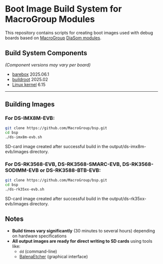# Boot Image Build System for MacroGroup Modules

This repository contains scripts for creating boot images used with debug boards based on [MacroGroup](https://macrogroup.ru/) [DiaSom modules](https://diasom.ru/).

## Build System Components
*(Component versions may vary per board)*
- [barebox](https://barebox.org/) 2025.06.1
- [buildroot](https://buildroot.org/) 2025.02
- [Linux kernel](https://kernel.org/) 6.15

---

## Building Images

### For DS-IMX8M-EVB:
```bash
git clone https://github.com/MacroGroup/bsp.git
cd bsp
./ds-imx8m-evb.sh
```
SD-card image created after successful build in the output/ds-imx8m-evb/images directory.

### For DS-RK3568-EVB, DS-RK3568-SMARC-EVB, DS-RK3568-SODIMM-EVB or DS-RK3588-BTB-EVB:
```bash
git clone https://github.com/MacroGroup/bsp.git
cd bsp
./ds-rk35xx-evb.sh
```
SD-card image created after successful build in the output/ds-rk35xx-evb/images directory.

## Notes

- **Build times vary significantly** (30 minutes to several hours) depending on hardware specifications
- **All output images are ready for direct writing to SD cards** using tools like:
  - `dd` (command-line)
  - [BalenaEtcher](https://www.balena.io/etcher/) (graphical interface)
